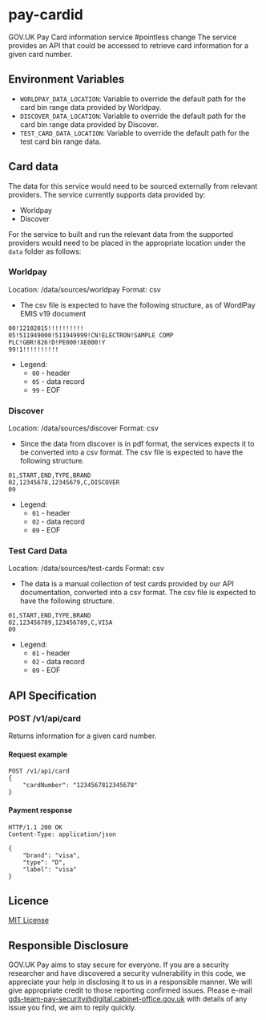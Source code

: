 # pay-cardid

GOV.UK Pay Card information service
#pointless change
The service provides an API that could be accessed to retrieve card information for a given card number.

## Environment Variables

 - `WORLDPAY_DATA_LOCATION`: Variable to override the default path for the card bin range data provided by Worldpay.
 - `DISCOVER_DATA_LOCATION`: Variable to override the default path for the card bin range data provided by Discover.
 - `TEST_CARD_DATA_LOCATION`: Variable to override the default path for the test card bin range data.

## Card data
The data for this service would need to be sourced externally from relevant providers. 
The service currently supports data provided by: 

- Worldpay 
- Discover 

For the service to built and run the relevant data from the supported providers would need to be placed in the appropriate
location under the `data` folder as follows:

### Worldpay

Location: /data/sources/worldpay
Format: csv

* The csv file is expected to have the following structure, as of WordlPay EMIS v19 document

 ```
 00!12102015!!!!!!!!!!
 05!511949000!511949999!CN!ELECTRON!SAMPLE COMP PLC!GBR!826!D!PE000!XE000!Y
 99!1!!!!!!!!!!
 ```
 
 * Legend:
     * `00` - header
     * `05` - data record 
     * `99` - EOF

### Discover

Location: /data/sources/discover
Format: csv

* Since the data from discover is in pdf format, the services expects it to be converted into a csv format. The csv file is
 expected to have the following structure.

 ```
 01,START,END,TYPE,BRAND
 02,12345678,12345679,C,DISCOVER
 09
 ```
 * Legend:
     * `01` - header
     * `02` - data record
     * `09` - EOF
   
### Test Card Data

Location: /data/sources/test-cards
Format: csv

* The data is a manual collection of test cards provided by our API documentation, converted into a csv format. The csv file is
 expected to have the following structure.

 ```
 01,START,END,TYPE,BRAND
 02,123456789,123456789,C,VISA
 09
 ```
 * Legend:
     * `01` - header
     * `02` - data record
     * `09` - EOF
   
## API Specification

### POST /v1/api/card

Returns information for a given card number.

#### Request example

```
POST /v1/api/card
{
    "cardNumber": "1234567812345678"
}
```

#### Payment response

```
HTTP/1.1 200 OK
Content-Type: application/json

{
    "brand": "visa",
    "type": "D",
    "label": "visa"
}
```

## Licence

[MIT License](LICENSE)

## Responsible Disclosure

GOV.UK Pay aims to stay secure for everyone. If you are a security researcher and have discovered a security vulnerability in this code, we appreciate your help in disclosing it to us in a responsible manner. We will give appropriate credit to those reporting confirmed issues. Please e-mail gds-team-pay-security@digital.cabinet-office.gov.uk with details of any issue you find, we aim to reply quickly.
